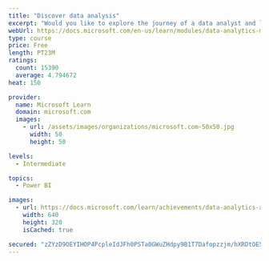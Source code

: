 ```yaml
---
title: "Discover data analysis"
excerpt: "Would you like to explore the journey of a data analyst and learn how a data analyst tells a story with data? In this module, you will explore the different roles in data and learn the different tasks of a data analyst."
webUrl: https://docs.microsoft.com/en-us/learn/modules/data-analytics-microsoft/
type: course
price: Free
length: PT23M
ratings:
  count: 15390
  average: 4.794672
heat: 150

provider:
  name: Microsoft Learn
  domain: microsoft.com
  images:
    - url: /assets/images/organizations/microsoft.com-50x50.jpg
      width: 50
      height: 50

levels:
  - Intermediate

topics:
  - Power BI

images:
  - url: https://docs.microsoft.com/learn/achievements/data-analytics-and-microsoft-social.png
    width: 640
    height: 320
    isCached: true

secured: "zZYzD9OEYIHOP4PcpleIdJFh0PSTa0GWuZHdpy9B1T7Dafopzzjm/hXRDtOE5QrZohem7fwvzic20oxXYa+2hVx+g9xkCSljFUdCc3vSXsizxrfBdGZQimztGNOCxbi3z+Yq+X/zS3o2UqD1tUDjtBusatShCJrYzBO0V+0Dm+sVHzCZVMQO6GxCFaBrYaW8ymvT6++/0Is8dq+wkq90A0kbW0VCKJWHvKr4+gxEqbamnspU+Phd3M/Ud5Iq4JR7P2HEqFX58WJCRznmjYynihooiEBnvJGgyfzGOGZrIwm1pGqjdi+6EtAuloo1CLJ1tfE9hHPEGYx9QG075KWoE30TmDx1s7K+gFF9vvs3CaW0EhvQ5aG78BrdLW+7/Sdmpa/89uYUNCEx0hqs/cqlNBzMhhry9uTGuFBgfcdhw8e6IATzd3h57kT7q4Z//Lx7;aZn6ITHUTdaftpXrpDSaSw=="
---
```


